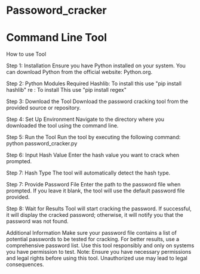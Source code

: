 # Passoword_cracker
# Command Line Tool
How to use Tool

Step 1: Installation
Ensure you have Python installed on your system. You can download Python from the official website: Python.org.

Step 2: Python Modules Required
Hashlib: To install this use "pip install hashlib"
re : To install This use "pip install regex"

Step 3: Download the Tool
Download the password cracking tool from the provided source or repository.

Step 4: Set Up Environment
Navigate to the directory where you downloaded the tool using the command line.

Step 5: Run the Tool
Run the tool by executing the following command:
python password_cracker.py


Step 6: Input Hash Value
Enter the hash value you want to crack when prompted.

Step 7: Hash Type
The tool will automatically detect the hash type. 

Step 7: Provide Password File
Enter the path to the password file when prompted. If you leave it blank, the tool will use the default password file provided.

Step 8: Wait for Results
Tool will start cracking the password. If successful, it will display the cracked password; otherwise, it will notify you that the password was not found.

Additional Information
Make sure your password file contains a list of potential passwords to be tested for cracking.
For better results, use a comprehensive password list.
Use this tool responsibly and only on systems you have permission to test.
Note: Ensure you have necessary permissions and legal rights before using this tool. Unauthorized use may lead to legal consequences.
